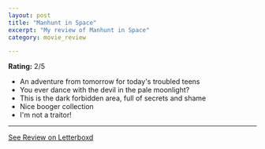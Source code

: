 ```yaml
---
layout: post
title: "Manhunt in Space"
excerpt: "My review of Manhunt in Space"
category: movie_review

---
```


**Rating:** 2/5

* An adventure from tomorrow for today's troubled teens
* You ever dance with the devil in the pale moonlight?
* This is the dark forbidden area, full of secrets and shame
* Nice booger collection 
* I'm not a traitor!

<hr>

[See Review on Letterboxd](https://boxd.it/50jtQ9)
